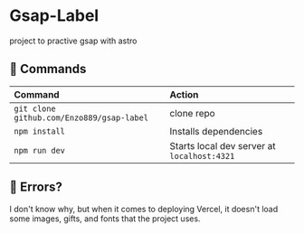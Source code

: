 # Gsap-Label

project to practive gsap with astro 


## 🧞 Commands


| Command                   | Action                                           |
| :------------------------ | :----------------------------------------------- |
| `git clone github.com/Enzo889/gsap-label`  | clone repo                            |
| `npm install`             | Installs dependencies                            |
| `npm run dev`             | Starts local dev server at `localhost:4321`      |

## 👀 Errors?

I don't know why, but when it comes to deploying Vercel, it doesn't load some images, gifts, and fonts that the project uses.


